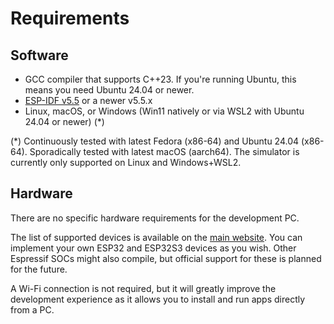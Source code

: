 # Requirements

## Software

- GCC compiler that supports C++23. If you're running Ubuntu, this means you need Ubuntu 24.04 or newer.
- [ESP-IDF v5.5](https://docs.espressif.com/projects/esp-idf/en/v5.5/esp32/get-started/index.html) or a newer v5.5.x
- Linux, macOS, or Windows (Win11 natively or via WSL2 with Ubuntu 24.04 or newer) (\*)

(\*) Continuously tested with latest Fedora (x86-64) and Ubuntu 24.04 (x86-64). Sporadically tested with latest macOS (aarch64). The simulator is currently only supported on Linux and Windows+WSL2.

## Hardware

There are no specific hardware requirements for the development PC.

The list of supported devices is available on the [main website](https://tactility.one/#/supported-devices). You can implement your own ESP32 and ESP32S3 devices as you wish. Other Espressif SOCs might also compile, but official support for these is planned for the future.

A Wi-Fi connection is not required, but it will greatly improve the development experience as it allows you to install and run apps directly from a PC.

